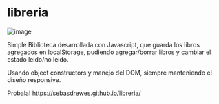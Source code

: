 # libreria
![image](https://user-images.githubusercontent.com/81722772/121596441-cf8a3f80-ca15-11eb-9c25-c758299b5248.png)

Simple Biblioteca desarrollada con Javascript, que guarda los libros agregados en localStorage, pudiendo agregar/borrar libros y cambiar el estado leido/no leido.

Usando object constructors y manejo del DOM, siempre manteniendo el diseño responsive.

Probala! https://sebasdrewes.github.io/libreria/
